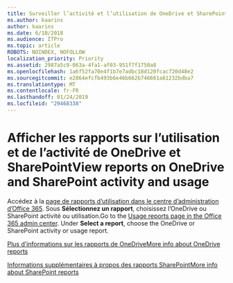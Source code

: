 ```yaml
---
title: Surveiller l’activité et l’utilisation de OneDrive et SharePoint
ms.author: kaarins
author: kaarins
ms.date: 6/10/2018
ms.audience: ITPro
ms.topic: article
ROBOTS: NOINDEX, NOFOLLOW
localization_priority: Priority
ms.assetid: 2987a5c9-063a-4fa1-af03-951f7f1750a8
ms.openlocfilehash: 1a6f52fa70e4f1b7e7adbc18d120fcac720d48e2
ms.sourcegitcommit: e2864efcfb493b6e46b662b746661a61232bdba7
ms.translationtype: MT
ms.contentlocale: fr-FR
ms.lasthandoff: 01/24/2019
ms.locfileid: "29468338"
---
```

# <a name="view-reports-on-onedrive-and-sharepoint-activity-and-usage"></a><span data-ttu-id="66ac6-102">Afficher les rapports sur l’utilisation et de l’activité de OneDrive et SharePoint</span><span class="sxs-lookup"><span data-stu-id="66ac6-102">View reports on OneDrive and SharePoint activity and usage</span></span>

<span data-ttu-id="66ac6-p101">Accédez à la [page de rapports d’utilisation dans le centre d’administration d’Office 365](https://admin.microsoft.com/AdminPortal/Home). Sous **Sélectionnez un rapport**, choisissez l’OneDrive ou SharePoint activité ou utilisation.</span><span class="sxs-lookup"><span data-stu-id="66ac6-p101">Go to the [Usage reports page in the Office 365 admin center](https://admin.microsoft.com/AdminPortal/Home). Under **Select a report**, choose the OneDrive or SharePoint activity or usage report.</span></span> 
  
[<span data-ttu-id="66ac6-105">Plus d’informations sur les rapports de OneDrive</span><span class="sxs-lookup"><span data-stu-id="66ac6-105">More info about OneDrive reports</span></span>](https://go.microsoft.com/fwlink/?linkid=875239)
  
[<span data-ttu-id="66ac6-106">Informations supplémentaires à propos des rapports SharePoint</span><span class="sxs-lookup"><span data-stu-id="66ac6-106">More info about SharePoint reports</span></span>](https://go.microsoft.com/fwlink/?linkid=875240)
  

